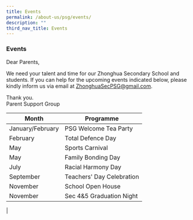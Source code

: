 ```yaml
---
title: Events
permalink: /about-us/psg/events/
description: ""
third_nav_title: Events
---
```

### **Events**
Dear Parents,

We need your talent and time for our Zhonghua Secondary School and students. If you can help for the upcoming events indicated below, please kindly inform us via email at [ZhonghuaSecPSG@gmail.com](mailto:ZhonghuaSecPSG@gmail.com).

Thank you.<br>
Parent Support Group

| Month | Programme |
|---|---|
| January/February | PSG Welcome Tea Party |
| February | Total Defence Day |
|  May | Sports Carnival  |
|  May | Family Bonding Day  |
|  July | Racial Harmony Day  |
|  September | Teachers' Day Celebration  |
|  November |  School Open House |
|  November |  Sec 4&5 Graduation Night |
|